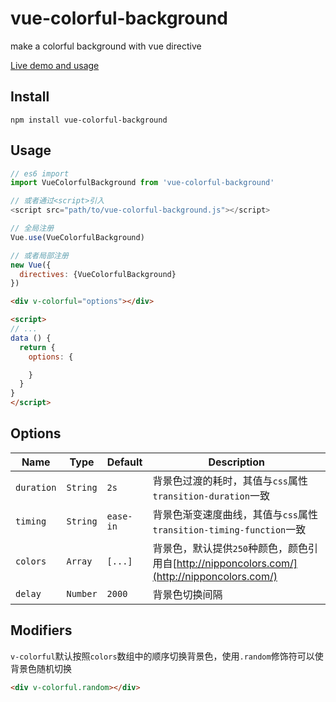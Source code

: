 # vue-colorful-background
make a colorful background with vue directive

[Live demo and usage](https://escx.github.io/vue-colorful-background/)

## Install

```shell
npm install vue-colorful-background
```

## Usage

```js
// es6 import
import VueColorfulBackground from 'vue-colorful-background'

// 或者通过<script>引入
<script src="path/to/vue-colorful-background.js"></script>
```

```js
// 全局注册
Vue.use(VueColorfulBackground)

// 或者局部注册
new Vue({
  directives: {VueColorfulBackground}
})
```

```html
<div v-colorful="options"></div>

<script>
// ...
data () {
  return {
    options: {

    }
  }
}
</script>
```

## Options

| Name | Type | Default | Description |
| --- | --- | --- | --- |
| `duration` | `String` | `2s` | 背景色过渡的耗时，其值与`css`属性`transition-duration`一致 |
| `timing` | `String` | `ease-in` | 背景色渐变速度曲线，其值与`css`属性`transition-timing-function`一致 |
| `colors` | `Array` | `[...]` | 背景色，默认提供`250`种颜色，颜色引用自[http://nipponcolors.com/](http://nipponcolors.com/) |
| `delay` | `Number` | `2000` | 背景色切换间隔 |

## Modifiers

`v-colorful`默认按照`colors`数组中的顺序切换背景色，使用`.random`修饰符可以使背景色随机切换

```html
<div v-colorful.random></div>
```